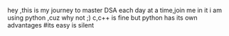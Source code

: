 hey ,this is my journey to master DSA each day at a time,join me in it
i am using python ,cuz why not ;)
c,c++ is fine but python has its own advantages #its easy is silent 
